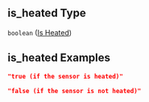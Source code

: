 ## is_heated Type

`boolean` ([Is Heated](iea43\_wra_data_model-properties-measurement-location-measurement-location-properties-measurement-point-measurement-point-properties-sensor-sensor-properties-is-heated.md))

## is_heated Examples

```json
"true (if the sensor is heated)"
```

```json
"false (if the sensor is not heated)"
```
